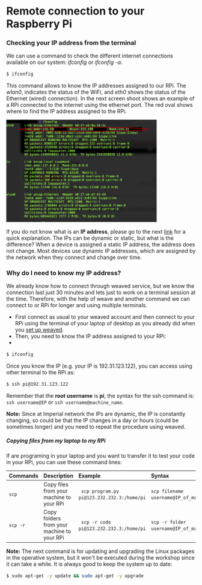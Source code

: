 # Remote connection to your Raspberry Pi

### Checking your IP address from the terminal

We can use a command to check the different internet connections available on our system: _ifconfig_ or _ifconfig -a_.
```bash
$ ifconfig
```
This command allows to know the IP addresses assigned to our RPi. The _wlan0_, indicates the status of the WiFi, and _eth0_ shows the status of the Ethernet (wired) connection). In the next screen shoot shows an example of a RPi connected to the internet using the ethernet port. The red oval shows where to find the IP address assigned to the RPi.

<img src="ifconfig.png" alt="ifconfig" style="width: 400px;"/>

If you do not know what is an **IP address**, please go to the next [link](https://www.youtube.com/watch?v=7_-qWlvQQtY) for a quick explanation. The IPs can be dynamic or static, but what is the difference? When a device is assigned a static IP address, the address does not change. Most devices use dynamic IP addresses, which are assigned by the network when they connect and change over time.

### Why do I need to know my IP address?
We already know how to connect through weaved service, but we know the connection last just 30 minutes and lets just to work on a terminal session at the time. Therefore, with the help of weave and another command we can connect to or RPi for longer and using multiple terminals.

* First connect as usual to your weaved account and then connect to your RPi using the terminal of your laptop of desktop as you already did when you [set up weaved](RPI_setup.md).
* Then, you need to know the IP address assigned to your RPi:
*
```bash
$ ifconfig
```

Once you know the IP (e.g. your IP is 192.31.123.122), you can access using other terminal to the RPi as:

```bash
$ ssh pi@192.31.123.122
```
Remember that the **root username** is **pi**, the syntax for the ssh command is: ```ssh username@IP``` or ```ssh username@machine_name```.

**Note:** Since at Imperial network the IPs are dynamic, the IP is constantly changing, so could be that the IP changes in a day or hours (could be sometimes longer) and you need to repeat the procedure using weaved.

##### Copying files from my laptop to my RPi

If are programing in your laptop and you want to transfer it to test your code in your RPi, you can use these command lines:

| Commands| Description| Example| Syntax|
|:---------|:----------|:---------|:-------|
|```scp``` |Copy files from your machine to your RPi| ``` scp program.py pi@123.232.232.3:/home/pi```| ```scp filename username@IP_of_machine:/path/where/to/Copy/in/RPi```|
| ```scp -r``` |Copy folders from your machine to your RPi| ``` scp -r code pi@123.232.232.3:/home/pi```| ```scp -r folder username@IP_of_machine:/path/where/to/Copy/in/RPi```|

**Note:** The next command is for updating and upgrading the Linux packages in the operative system, but it won't be executed during the workshop since it can take a while. It is always good to keep the system up to date:
``` bash
$ sudo apt-get -y update && sudo apt-get -y upgrade
```
